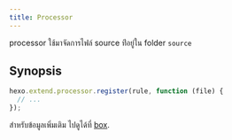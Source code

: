 ```yaml
---
title: Processor
---
```


processor ใช้มาจัดการไฟล์ source ท่ีอยู่ใน folder `source`

## Synopsis

```js
hexo.extend.processor.register(rule, function (file) {
  // ...
});
```

สำหรับข้อมูลเพิ่มเติม ไปดูได้ที่ [box](box.html).
